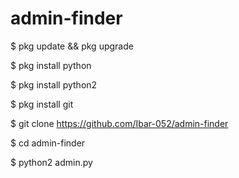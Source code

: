 # admin-finder
$ pkg update && pkg upgrade

$ pkg install python

$ pkg install python2

$ pkg install git

$ git clone https://github.com/Ibar-052/admin-finder

$ cd admin-finder

$ python2 admin.py
